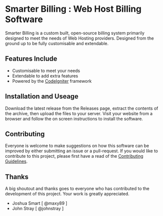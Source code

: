 # Smarter Billing : Web Host Billing Software
Smarter Billing is a custom built, open-source billing system primarily designed to meet the needs of Web Hosting providers. Designed from the ground up to be fully customisable and extendable. 

## Features Include
- Customisable to meet your needs
- Extendable to add extra features
- Powered by the [CodeIgniter](http://codeigniter.com/) framework

## Installation and Useage
Download the latest release from the Releases page, extract the contents of the archive, then upload the files to your server. Visit your website from a browser and follow the on screen instructions to install the software.

## Contributing
Everyone is welcome to make suggestions on how this software can be improved by either submitting an issue or a pull-request. If you would like to contribute to this project, please first have a read of the [Contributing Guidelines](.github/CONTRIBUTING.md).

## Thanks
A big shoutout and thanks goes to everyone who has contributed to the development of this project. Your work is greatly appreciated. 
- Joshua Smart [ @maxy89 ]
- John Stray [ @johnstray ]
